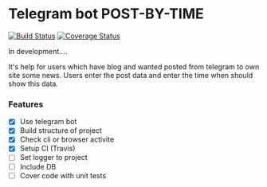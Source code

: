 Telegram bot  **POST-BY-TIME**
==============================
[![Build Status](https://travis-ci.org/vumanskyi/post-by-time.svg?branch=master)](https://travis-ci.org/vumanskyi/post-by-time)
[![Coverage Status](https://coveralls.io/repos/github/umanskyi31/post-by-time/badge.svg)](https://coveralls.io/github/umanskyi31/post-by-time)

In development....

It's help for users which have blog and wanted posted from telegram to own site some news. Users enter the post data and enter the time when should show this data.

### Features
- [x] Use telegram bot
- [x] Build structure of project
- [x] Check cli or browser activite
- [X] Setup CI (Travis)
- [ ] Set logger to project
- [ ] Include DB
- [ ] Cover code with unit tests
